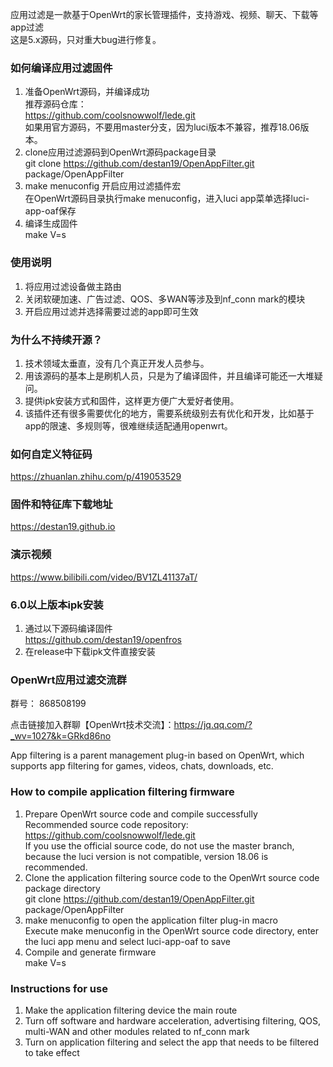 

应用过滤是一款基于OpenWrt的家长管理插件，支持游戏、视频、聊天、下载等app过滤  
这是5.x源码，只对重大bug进行修复。

### 如何编译应用过滤固件
1. 准备OpenWrt源码，并编译成功  
   推荐源码仓库：  
   https://github.com/coolsnowwolf/lede.git  
   如果用官方源码，不要用master分支，因为luci版本不兼容，推荐18.06版本。  
2. clone应用过滤源码到OpenWrt源码package目录  
git clone https://github.com/destan19/OpenAppFilter.git package/OpenAppFilter  
3. make menuconfig 开启应用过滤插件宏  
    在OpenWrt源码目录执行make menuconfig，进入luci app菜单选择luci-app-oaf保存  
4. 编译生成固件  
    make V=s   
### 使用说明
1. 将应用过滤设备做主路由  
2. 关闭软硬加速、广告过滤、QOS、多WAN等涉及到nf_conn mark的模块  
3. 开启应用过滤并选择需要过滤的app即可生效  

### 为什么不持续开源？
1. 技术领域太垂直，没有几个真正开发人员参与。  
2. 用该源码的基本上是刷机人员，只是为了编译固件，并且编译可能还一大堆疑问。  
3. 提供ipk安装方式和固件，这样更方便广大爱好者使用。  
4. 该插件还有很多需要优化的地方，需要系统级别去有优化和开发，比如基于app的限速、多规则等，很难继续适配通用openwrt。  


### 如何自定义特征码
https://zhuanlan.zhihu.com/p/419053529  

### 固件和特征库下载地址
https://destan19.github.io    

### 演示视频 
https://www.bilibili.com/video/BV1ZL41137aT/

### 6.0以上版本ipk安装
1. 通过以下源码编译固件  
https://github.com/destan19/openfros  
2. 在release中下载ipk文件直接安装  

### OpenWrt应用过滤交流群
群号： 868508199

点击链接加入群聊【OpenWrt技术交流】：https://jq.qq.com/?_wv=1027&k=GRkd86no

App filtering is a parent management plug-in based on OpenWrt, which supports app filtering for games, videos, chats, downloads, etc.
### How to compile application filtering firmware
1. Prepare OpenWrt source code and compile successfully  
    Recommended source code repository:  
    https://github.com/coolsnowwolf/lede.git  
    If you use the official source code, do not use the master branch, because the luci version is not compatible, version 18.06 is recommended.  
2. Clone the application filtering source code to the OpenWrt source code package directory  
git clone https://github.com/destan19/OpenAppFilter.git package/OpenAppFilter  
3. make menuconfig to open the application filter plug-in macro  
     Execute make menuconfig in the OpenWrt source code directory, enter the luci app menu and select luci-app-oaf to save  
4. Compile and generate firmware  
     make V=s  
### Instructions for use
1. Make the application filtering device the main route  
2. Turn off software and hardware acceleration, advertising filtering, QOS, multi-WAN and other modules related to nf_conn mark  
3. Turn on application filtering and select the app that needs to be filtered to take effect  

